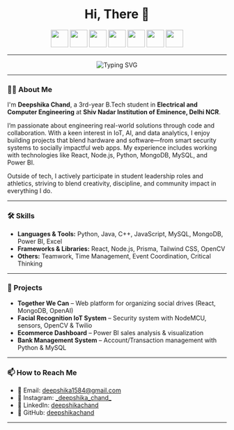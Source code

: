 <h1 align="center">Hi, There 👋</h1>

<p align="center">
  <img src="https://cdn.jsdelivr.net/gh/devicons/devicon/icons/python/python-original.svg" height="40"/>
  <img src="https://cdn.jsdelivr.net/gh/devicons/devicon/icons/javascript/javascript-original.svg" height="40"/>
  <img src="https://cdn.jsdelivr.net/gh/devicons/devicon/icons/nodejs/nodejs-original.svg" height="40"/>
  <img src="https://cdn.jsdelivr.net/gh/devicons/devicon/icons/react/react-original.svg" height="40"/>
  <img src="https://cdn.jsdelivr.net/gh/devicons/devicon/icons/mongodb/mongodb-original.svg" height="40"/>
  <img src="https://cdn.jsdelivr.net/gh/devicons/devicon/icons/mysql/mysql-original.svg" height="40"/>
  <img src="https://cdn.jsdelivr.net/gh/devicons/devicon/icons/cplusplus/cplusplus-original.svg" height="40"/>
</p>

---

<p align="center">
  <img src="https://readme-typing-svg.herokuapp.com?font=Fira+Code&weight=500&pause=1000&center=true&width=435&lines=IoT+%7C+AI+%7C+Web+Development;Loves+Blending+Tech+%26+Social+Impact;Always+Learning+%F0%9F%93%9A+Building+%F0%9F%9A%80+Contributing" alt="Typing SVG" />
</p>



---

### 👩‍💻 About Me

I'm **Deepshika Chand**, a 3rd-year B.Tech student in **Electrical and Computer Engineering** at **Shiv Nadar Institution of Eminence, Delhi NCR**.

I’m passionate about engineering real-world solutions through code and collaboration. With a keen interest in IoT, AI, and data analytics, I enjoy building projects that blend hardware and software—from smart security systems to socially impactful web apps. My experience includes working with technologies like React, Node.js, Python, MongoDB, MySQL, and Power BI.

Outside of tech, I actively participate in student leadership roles and athletics, striving to blend creativity, discipline, and community impact in everything I do.

---

### 🛠 Skills

- **Languages & Tools:** Python, Java, C++, JavaScript, MySQL, MongoDB, Power BI, Excel  
- **Frameworks & Libraries:** React, Node.js, Prisma, Tailwind CSS, OpenCV  
- **Others:** Teamwork, Time Management, Event Coordination, Critical Thinking  

---

### 🌟 Projects

- **Together We Can** – Web platform for organizing social drives (React, MongoDB, OpenAI)
- **Facial Recognition IoT System** – Security system with NodeMCU, sensors, OpenCV & Twilio
- **Ecommerce Dashboard** – Power BI sales analysis & visualization
- **Bank Management System** – Account/Transaction management with Python & MySQL

---

### 📫 How to Reach Me

- 📧 Email: [deepshika1584@gmail.com](mailto:deepshika1584@gmail.com)
- 📸 Instagram: [\_deepshika_chand\_](https://instagram.com/_deepshika_chand_)
- 💼 LinkedIn: [deepshikachand](https://linkedin.com/in/deepshikachand)
- 🐙 GitHub: [deepshikachand](https://github.com/deepshikachand)

---
